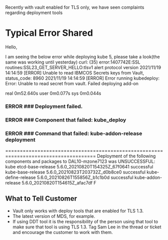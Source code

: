 Recently with vault enabled for TLS only, we have seen complaints regarding deployment tools 

# Typical Error Shared


Hello,

I am seeing the below error while deploying kube 5, please take a look(the same was working until yesterday)
curl: (35) error:1407742E:SSL routines:SSL23_GET_SERVER_HELLO:tlsv1 alert protocol version
2021/11/19 14:14:59 [ERROR] Unable to read IBMCOS Secrets keys from Vault, status_code: 8960
2021/11/19 14:14:59 [ERROR] Error running kubedeploy: Error: Unable to read secret from vault.
Failed deploying add-on

real    0m52.640s
user    0m0.077s
sys     0m0.044s
### ERROR ### Deployment failed.
### ERROR ### Component that failed: kube_deploy
### ERROR ### Command that failed: kube-addon-release deployment

=====================================================================================
Deployment of the following components and packages to DAL10-mzone7123 was UNSUCCESSFUL:
    kube
        etcd-base-release              5.6.0_20210820T154325Z_67f0641   successful
        kube-base-release              5.6.0_20210823T203732Z_d0b8ce0   successful
        kube-define-release            5.6.0_20210826T155856Z_b1c1b0d   successful
        kube-addon-release             5.6.0_20210820T154615Z_afac7df   F

## What to Tell Customer

* Vault only works with deploy tools that are enabled for TLS 1.3.
* The latest version of MDS, for example. 
* If using DDT tool it is the responsibility of the person using that tool to make sure that tool is using TLS 1.3. Tag Sam Lee in the thread or ticket and encourage the customer to work with them.